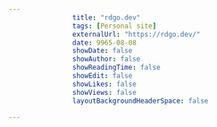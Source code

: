 ---
                title: "rdgo.dev"
                tags: [Personal site]
                externalUrl: "https://rdgo.dev/"
                date: 9965-08-08
                showDate: false
                showAuthor: false
                showReadingTime: false
                showEdit: false
                showLikes: false
                showViews: false
                layoutBackgroundHeaderSpace: false
                ---
